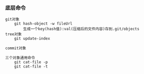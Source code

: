 ### 底层命令
    git对象
        git hash-object -w fileUrl 
            生成一个key(hash值):val(压缩后的文件内容)存到.git/objects
    tree对象
        git update-index
            
    commit对象

    三个对象通用命令
        git cat-file -p 
        git cat-file -t 
